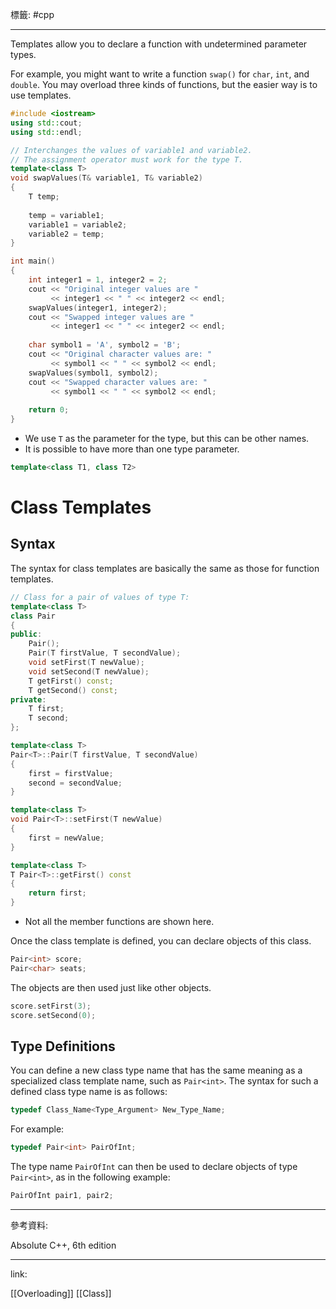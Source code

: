 標籤: #cpp 

---

Templates allow you to declare a function with undetermined parameter types. 

For example, you might want to write a function `swap()` for `char`, `int`, and `double`. You may overload three kinds of functions, but the easier way is to use templates.

```cpp
#include <iostream>
using std::cout;
using std::endl;

// Interchanges the values of variable1 and variable2.
// The assignment operator must work for the type T.
template<class T>
void swapValues(T& variable1, T& variable2)
{
	T temp;
	
	temp = variable1;
	variable1 = variable2;
	variable2 = temp;
}

int main()
{
	int integer1 = 1, integer2 = 2;
	cout << "Original integer values are "
		 << integer1 << " " << integer2 << endl;
	swapValues(integer1, integer2);
	cout << "Swapped integer values are "
		 << integer1 << " " << integer2 << endl;
	
	char symbol1 = 'A', symbol2 = 'B';
	cout << "Original character values are: "
		 << symbol1 << " " << symbol2 << endl;
	swapValues(symbol1, symbol2);
	cout << "Swapped character values are: "
		 << symbol1 << " " << symbol2 << endl;
	
	return 0;
}
```

- We use `T` as the parameter for the type, but this can be other names.
- It is possible to have more than one type parameter.

```cpp
template<class T1, class T2>
```

# Class Templates

## Syntax

The syntax for class templates are basically the same as those for function templates.

```cpp
// Class for a pair of values of type T:
template<class T>
class Pair
{
public:
	Pair();
	Pair(T firstValue, T secondValue);
	void setFirst(T newValue);
	void setSecond(T newValue);
	T getFirst() const;
	T getSecond() const;
private:
	T first;
	T second;
};

template<class T>
Pair<T>::Pair(T firstValue, T secondValue)
{
	first = firstValue;
	second = secondValue;
}

template<class T>
void Pair<T>::setFirst(T newValue)
{
	first = newValue;
}

template<class T>
T Pair<T>::getFirst() const
{
	return first;
}
```

- Not all the member functions are shown here.

Once the class template is defined, you can declare objects of this class.

```cpp
Pair<int> score;
Pair<char> seats;
```

The objects are then used just like other objects.

```cpp
score.setFirst(3);
score.setSecond(0);
```

## Type Definitions

You can define a new class type name that has the same meaning as a specialized class template name, such as `Pair<int>`. The syntax for such a defined class type name is as follows:

```cpp
typedef Class_Name<Type_Argument> New_Type_Name;
```

For example:

```cpp
typedef Pair<int> PairOfInt;
```

The type name `PairOfInt` can then be used to declare objects of type `Pair<int>`, as in the following example:

```cpp
PairOfInt pair1, pair2;
```

---

參考資料:

Absolute C++, 6th edition

---

link:

[[Overloading]]
[[Class]]